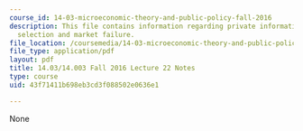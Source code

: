 ```yaml
---
course_id: 14-03-microeconomic-theory-and-public-policy-fall-2016
description: This file contains information regarding private information, adverse
  selection and market failure.
file_location: /coursemedia/14-03-microeconomic-theory-and-public-policy-fall-2016/43f71411b698eb3cd3f088502e0636e1_MIT14_03F16_lec22.pdf
file_type: application/pdf
layout: pdf
title: 14.03/14.003 Fall 2016 Lecture 22 Notes
type: course
uid: 43f71411b698eb3cd3f088502e0636e1

---
```

None